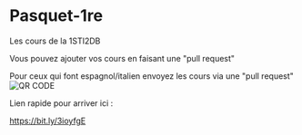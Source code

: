 # Pasquet-1re
Les cours de la 1STI2DB

Vous pouvez ajouter vos cours en faisant une "pull request"

Pour ceux qui font espagnol/italien envoyez les cours via une "pull request"
![QR CODE](https://ethandudu.tk/qrgit.png)

Lien rapide pour arriver ici :

https://bit.ly/3ioyfgE
